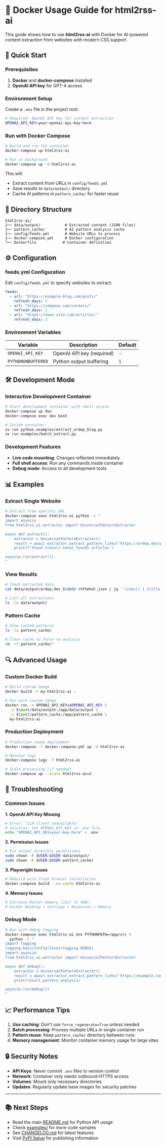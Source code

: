 # 🐳 Docker Usage Guide for html2rss-ai

This guide shows how to use **html2rss-ai** with Docker for AI-powered content extraction from websites with modern CSS support.

## 🚀 Quick Start

### Prerequisites

1. **Docker** and **docker-compose** installed
2. **OpenAI API key** for GPT-4 access

### Environment Setup

Create a `.env` file in the project root:

```bash
# Required: OpenAI API key for content extraction
OPENAI_API_KEY=your-openai-api-key-here
```

### Run with Docker Compose

```bash
# Build and run the container
docker-compose up html2rss-ai

# Run in background
docker-compose up -d html2rss-ai
```

This will:
- Extract content from URLs in `config/feeds.yml`
- Save results to `data/output/` directory  
- Cache AI patterns in `pattern_cache/` for faster reuse

## 📁 Directory Structure

```
html2rss-ai/
├── data/output/           # Extracted content (JSON files)
├── pattern_cache/         # AI pattern analysis cache
├── config/feeds.yml       # Website URLs to process
├── docker-compose.yml     # Docker configuration
└── Dockerfile            # Container definition
```

## ⚙️ Configuration

### feeds.yml Configuration

Edit `config/feeds.yml` to specify websites to extract:

```yaml
feeds:
  - url: "https://example-blog.com/posts/"
    refresh_days: 7
  - url: "https://company.com/careers/"
    refresh_days: 1
  - url: "https://news-site.com/articles/"
    refresh_days: 3
```

### Environment Variables

| Variable | Description | Default |
|----------|-------------|---------|
| `OPENAI_API_KEY` | OpenAI API key (required) | - |
| `PYTHONUNBUFFERED` | Python output buffering | `1` |

## 🛠️ Development Mode

### Interactive Development Container

```bash
# Start development container with shell access
docker-compose up dev
docker-compose exec dev bash

# Inside container:
uv run python examples/extract_ordep_blog.py
uv run examples/batch_extract.py
```

### Development Features

- **Live code mounting**: Changes reflected immediately
- **Full shell access**: Run any commands inside container
- **Debug mode**: Access to all development tools

## 📊 Examples

### Extract Single Website

```bash
# Extract from specific URL
docker-compose exec html2rss-ai python -c "
import asyncio
from html2rss_ai.extractor import UniversalPatternExtractor

async def extract():
    extractor = UniversalPatternExtractor()
    result = await extractor.extract_pattern_links('https://ordep.dev/posts/')
    print(f'Found {result.total_found} articles')

asyncio.run(extract())
"
```

### View Results

```bash
# Check extracted data
cat data/output/ordep.dev_$(date +%Y%m%d).json | jq '.links[] | {title, url}'

# List all extractions
ls -la data/output/
```

### Pattern Cache

```bash
# View cached patterns
ls -la pattern_cache/

# Clear cache to force re-analysis
rm -rf pattern_cache/*
```

## 🔍 Advanced Usage

### Custom Docker Build

```bash
# Build custom image
docker build -t my-html2rss-ai .

# Run with custom image
docker run -e OPENAI_API_KEY=$OPENAI_API_KEY \
  -v $(pwd)/data/output:/app/data/output \
  -v $(pwd)/pattern_cache:/app/pattern_cache \
  my-html2rss-ai
```

### Production Deployment

```bash
# Production-ready deployment
docker-compose -f docker-compose.yml up -d html2rss-ai

# Monitor logs
docker-compose logs -f html2rss-ai

# Scale processing (if needed)
docker-compose up --scale html2rss-ai=3
```

## 🐛 Troubleshooting

### Common Issues

**1. OpenAI API Key Missing**
```bash
# Error: "LLM client unavailable"
# Solution: Set OPENAI_API_KEY in .env file
echo "OPENAI_API_KEY=your-key-here" > .env
```

**2. Permission Issues**
```bash
# Fix output directory permissions
sudo chown -R $USER:$USER data/output/
sudo chown -R $USER:$USER pattern_cache/
```

**3. Playwright Issues**
```bash
# Rebuild with fresh browser installation
docker-compose build --no-cache html2rss-ai
```

**4. Memory Issues**
```bash
# Increase Docker memory limit to 4GB+
# Docker Desktop > Settings > Resources > Memory
```

### Debug Mode

```bash
# Run with debug logging
docker-compose exec html2rss-ai env PYTHONPATH=/app/src \
  python -c "
import logging
logging.basicConfig(level=logging.DEBUG)
import asyncio
from html2rss_ai.extractor import UniversalPatternExtractor

async def debug():
    extractor = UniversalPatternExtractor()
    result = await extractor.extract_pattern_links('https://example.com', force_regenerate=True)
    print(result.pattern_analysis)

asyncio.run(debug())
"
```

## 📈 Performance Tips

1. **Use caching**: Don't use `force_regenerate=True` unless needed
2. **Batch processing**: Process multiple URLs in single container run
3. **Pattern reuse**: Keep `pattern_cache/` directory between runs
4. **Memory management**: Monitor container memory usage for large sites

## 🔒 Security Notes

- **API Keys**: Never commit `.env` files to version control
- **Network**: Container only needs outbound HTTPS access
- **Volumes**: Mount only necessary directories
- **Updates**: Regularly update base images for security patches

---

## 📚 Next Steps

- Read the main [README.md](README.md) for Python API usage
- Check [examples/](examples/) for more code samples  
- See [CHANGELOG.md](CHANGELOG.md) for latest features
- Visit [PyPI Setup](PYPI_SETUP.md) for publishing information 